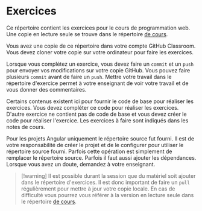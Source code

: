 # Exercices

Ce répertoire contient les exercices pour le cours de programmation web. Une copie en lecture seule se trouve dans le répertoire [de cours](../cours).

Vous avez une copie de ce répertoire dans votre compte GitHub Classroom. Vous devez cloner votre copie sur votre ordinateur pour faire les exercices.

Lorsque vous complétez un exercice, vous devez faire un `commit` et un `push` pour envoyer vos modifications sur votre copie GitHub. Vous pouvez faire plusieurs `commit` avant de faire un `push`. Mettre votre travail dans le répertoire d'exercice permet à votre enseignant de voir votre travail et de vous donner des commentaires.

Certains contenus existent ici pour fournir le code de base pour réaliser les exercices. Vous devez compléter ce code pour réaliser les exercices. D'autre exercice ne contient pas de code de base et vous devez créer le code pour réaliser l'exercice. Les exercices à faire sont indiqués dans les notes de cours.

Pour les projets Angular uniquement le répertoire source fut fourni. Il est de votre responsabilité de créer le projet et de le configurer pour utiliser le répertoire source fourni. Parfois cette opération est simplement de remplacer le répertoire source. Parfois il faut aussi ajouter les dépendances. Lorsque vous avez un doute, demandez à votre enseignant.

> [!warning] Il est possible durant la session que du matériel soit ajouter dans le répertoire d'exercices. Il est donc important de faire un `pull` régulièrement pour mettre à jour votre copie locale. En cas de difficulté vous pourrez vous référer à la version en lecture seule dans le répertoire [de cours](../cours).
